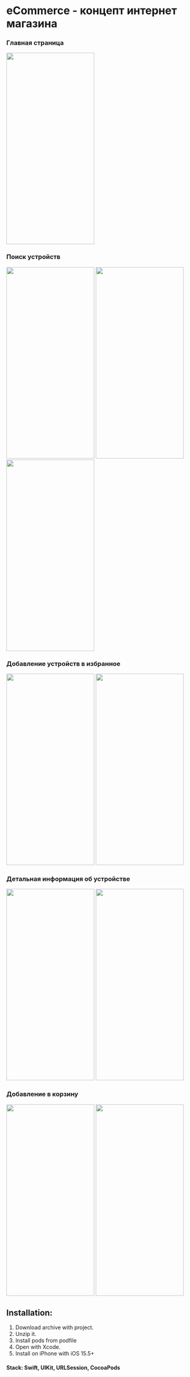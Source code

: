 # eCommerce - концепт интернет магазина

### Главная страница
<img src="https://user-images.githubusercontent.com/87662841/189529320-125cdd94-e0d2-45f0-b057-0ca7bf4a2b85.png" width="230" height="500"> 

### Поиск устройств
<img src="https://user-images.githubusercontent.com/87662841/189529373-58b1471e-4cfb-41fd-b08b-c8e3f4d71119.png" width="230" height="500"> <img src="https://user-images.githubusercontent.com/87662841/189529558-c21369ce-fbfb-4fc4-a4c5-496406e15ba5.png" width="230" height="500"> <img src="https://user-images.githubusercontent.com/87662841/189529621-0a04c306-9f03-44a7-99dd-7d8ee3899fbf.gif" width="230" height="500">


### Добавление устройств в избранное
<img src="https://user-images.githubusercontent.com/87662841/189529456-b98bee96-8039-4de5-bffc-b1656cec7ba5.png" width="230" height="500"> <img src="https://user-images.githubusercontent.com/87662841/189529460-66185b68-a820-4ac8-88e2-98e6b130dacf.png" width="230" height="500"> 

### Детальная информация об устройстве
<img src="https://user-images.githubusercontent.com/87662841/189529685-427f723d-f77c-469e-98ef-539d16c2d992.png" width="230" height="500"> <img src="https://user-images.githubusercontent.com/87662841/189529750-2790c2b6-8307-46f9-8da9-68ea0465482e.gif" width="230" height="500"> 

### Добавление в корзину
<img src="https://user-images.githubusercontent.com/87662841/189529790-d01bec51-0ddc-41f5-9b43-2129a2c159bd.png" width="230" height="500"> <img src="https://user-images.githubusercontent.com/87662841/189529813-145b5410-d7bb-4152-9ded-595e33caf804.gif" width="230" height="500"> 

## Installation: 
1. Download archive with project.
2. Unzip it.
3. Install pods from podfile
4. Open with Xcode.
5. Install on iPhone with iOS 15.5+

#### Stack: Swift, UIKit, URLSession, CocoaPods
